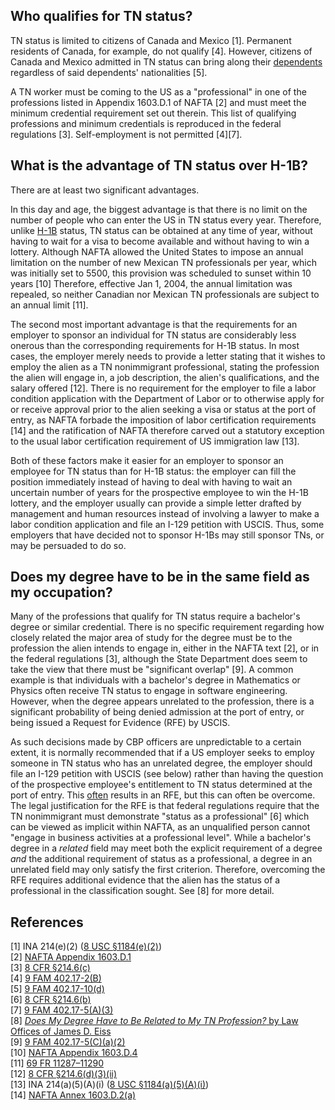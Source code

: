 ## Who qualifies for TN status?
TN status is limited to citizens of Canada and Mexico [1]. Permanent residents of Canada, for example, do not qualify [4]. However, citizens of Canada and Mexico admitted in TN status can bring along their [dependents](general.md#as-a-nonimmigrant-can-i-bring-my-family-with-me-to-the-us) regardless of said dependents' nationalities [5].

A TN worker must be coming to the US as a "professional" in one of the professions listed in Appendix 1603.D.1 of NAFTA [2] and must meet the minimum credential requirement set out therein. This list of qualifying professions and minimum credentials is reproduced in the federal regulations [3]. Self-employment is not permitted [4][7].

## What is the advantage of TN status over H-1B?
There are at least two significant advantages.

In this day and age, the biggest advantage is that there is no limit on the number of people who can enter the US in TN status every year. Therefore, unlike [H-1B](H-1B.md) status, TN status can be obtained at any time of year, without having to wait for a visa to become available and without having to win a lottery. Although NAFTA allowed the United States to impose an annual limitation on the number of new Mexican TN professionals per year, which was initially set to 5500, this provision was scheduled to sunset within 10 years [10] Therefore, effective Jan 1, 2004, the annual limitation was repealed, so neither Canadian nor Mexican TN professionals are subject to an annual limit [11].

The second most important advantage is that the requirements for an employer to sponsor an individual for TN status are considerably less onerous than the corresponding requirements for H-1B status. In most cases, the employer merely needs to provide a letter stating that it wishes to employ the alien as a TN nonimmigrant professional, stating the profession the alien will engage in, a job description, the alien's qualifications, and the salary offered [12]. There is no requirement for the employer to file a labor condition application with the Department of Labor or to otherwise apply for or receive approval prior to the alien seeking a visa or status at the port of entry, as NAFTA forbade the imposition of labor certification requirements [14] and the ratification of NAFTA therefore carved out a statutory exception to the usual labor certification requirement of US immigration law [13].

Both of these factors make it easier for an employer to sponsor an employee for TN status than for H-1B status: the employer can fill the position immediately instead of having to deal with having to wait an uncertain number of years for the prospective employee to win the H-1B lottery, and the employer usually can provide a simple letter drafted by management and human resources instead of involving a lawyer to make a labor condition application and file an I-129 petition with USCIS. Thus, some employers that have decided not to sponsor H-1Bs may still sponsor TNs, or may be persuaded to do so.

## Does my degree have to be in the same field as my occupation?
Many of the professions that qualify for TN status require a bachelor's degree or similar credential. There is no specific requirement regarding how closely related the major area of study for the degree must be to the profession the alien intends to engage in, either in the NAFTA text [2], or in the federal regulations [3], although the State Department does seem to take the view that there must be "significant overlap" [9]. A common example is that individuals with a bachelor's degree in Mathematics or Physics often receive TN status to engage in software engineering. However, when the degree appears unrelated to the profession, there is a significant probability of being denied admission at the port of entry, or being issued a Request for Evidence (RFE) by USCIS.

As such decisions made by CBP officers are unpredictable to a certain extent, it is normally recommended that if a US employer seeks to employ someone in TN status who has an unrelated degree, the employer should file an I-129 petition with USCIS (see below) rather than having the question of the prospective employee's entitlement to TN status determined at the port of entry. This [often](https://www.google.com/search?q=TN+RFE+unrelated+degree) results in an RFE, but this can often be overcome. The legal justification for the RFE is that federal regulations require that the TN nonimmigrant must demonstrate "status as a professional" [6] which can be viewed as implicit within NAFTA, as an unqualified person cannot "engage in business activities at a professional level". While a bachelor's degree in a *related* field may meet both the explicit requirement of a degree *and* the additional requirement of status as a professional, a degree in an unrelated field may only satisfy the first criterion. Therefore, overcoming the RFE requires additional evidence that the alien has the status of a professional in the classification sought. See [8] for more detail.

## References
[1] INA 214(e)(2) ([8 USC §1184(e)(2)](https://www.law.cornell.edu/uscode/text/8/1184#e_2))  
[2] [NAFTA Appendix 1603.D.1](https://www.nafta-sec-alena.org/Home/Texts-of-the-Agreement/North-American-Free-Trade-Agreement?mvid=1&secid=8fd98e3e-4495-43a8-ba47-4a6955d6b5db#Ap1603.D.1)  
[3] [8 CFR §214.6(c)](https://www.law.cornell.edu/cfr/text/8/214.6#c)  
[4] [9 FAM 402.17-2(B)](https://fam.state.gov/FAM/09FAM/09FAM040217.html#M402_17_2_B)  
[5] [9 FAM 402.17-10(d)](https://fam.state.gov/FAM/09FAM/09FAM040217.html#M402_17_10)  
[6] [8 CFR §214.6(b)](https://www.law.cornell.edu/cfr/text/8/214.6#b)  
[7] [9 FAM 402.17-5(A)(3)](https://fam.state.gov/FAM/09FAM/09FAM040217.html#M402_17_5_A)  
[8] [*Does My Degree Have to Be Related to My TN Profession?* by Law Offices of James D. Eiss](http://www.usvisahelp.com/newswire/?action=viewArticle&articleId=20)  
[9] [9 FAM 402.17-5(C)(a)(2)](https://fam.state.gov/FAM/09FAM/09FAM040217.html#M402_17_5_C)  
[10] [NAFTA Appendix 1603.D.4](https://www.nafta-sec-alena.org/Home/Texts-of-the-Agreement/North-American-Free-Trade-Agreement?mvid=1&secid=8fd98e3e-4495-43a8-ba47-4a6955d6b5db#Ap1603.D.4)  
[11] [69 FR 11287–11290](https://www.govinfo.gov/content/pkg/FR-2004-03-10/pdf/04-5324.pdf)  
[12] [8 CFR §214.6(d)(3)(ii)](https://www.law.cornell.edu/cfr/text/8/214.6#d_3_ii)  
[13] INA 214(a)(5)(A)(i) ([8 USC §1184(a)(5)(A)(i)](https://www.law.cornell.edu/uscode/text/8/1182#a_5_A_i))  
[14] [NAFTA Annex 1603.D.2(a)](https://www.nafta-sec-alena.org/Home/Texts-of-the-Agreement/North-American-Free-Trade-Agreement?mvid=1&secid=8fd98e3e-4495-43a8-ba47-4a6955d6b5db#An1603)  

